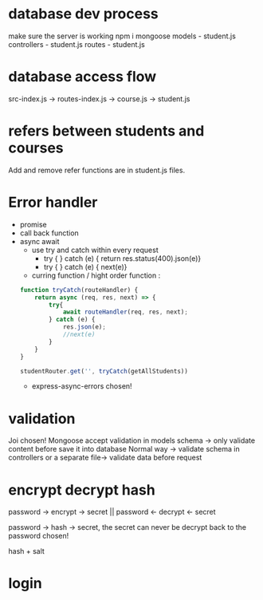 # database dev process
make sure the server is working
npm i mongoose
models - student.js
controllers - student.js
routes - student.js
# database access flow 
src-index.js -> routes-index.js -> course.js
                                -> student.js

# refers between students and courses
Add and remove refer functions are in student.js files.

# Error handler
* promise
* call back function
* async await
  - use try and catch within every request
    - try { } catch (e) { return res.status(400).json(e)}
    - try { } catch (e) { next(e)}
  - curring function / hight order function : 
  ```js
  function tryCatch(routeHandler) {
      return async (req, res, next) => {
          try{
              await routeHandler(req, res, next);
          } catch (e) {
              res.json(e);
              //next(e)
          }
      }
  }
  ```
  ```js
  studentRouter.get('', tryCatch(getAllStudents))
  ```
  - express-async-errors    chosen!

# validation
Joi chosen!
Mongoose accept validation in models schema -> only validate content before save it into database
Normal way -> validate schema in controllers or a separate file-> validate data before request 

# encrypt decrypt hash

password -> encrypt -> secret
                         ||
password <- decrypt <- secret

password -> hash -> secret, the secret can never be decrypt back to the password  chosen!

hash + salt 


# login



